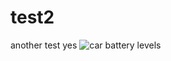 # test2
another test
yes
![car battery levels](https://github.com/Elee-Saleem/test2/assets/131826046/286b3939-b464-46c5-bda3-62aa4f81f7dc)

